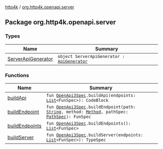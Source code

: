 [http4k](../index.md) / [org.http4k.openapi.server](./index.md)

## Package org.http4k.openapi.server

### Types

| Name | Summary |
|---|---|
| [ServerApiGenerator](-server-api-generator/index.md) | `object ServerApiGenerator : `[`ApiGenerator`](../org.http4k.openapi/-api-generator.md) |

### Functions

| Name | Summary |
|---|---|
| [buildApi](build-api.md) | `fun `[`OpenApi3Spec`](../org.http4k.openapi/-open-api3-spec/index.md)`.buildApi(endpoints: `[`List`](https://kotlinlang.org/api/latest/jvm/stdlib/kotlin.collections/-list/index.html)`<FunSpec>): CodeBlock` |
| [buildEndpoint](build-endpoint.md) | `fun `[`OpenApi3Spec`](../org.http4k.openapi/-open-api3-spec/index.md)`.buildEndpoint(path: `[`String`](https://kotlinlang.org/api/latest/jvm/stdlib/kotlin/-string/index.html)`, method: `[`Method`](../org.http4k.core/-method/index.md)`, pathSpec: `[`PathSpec`](../org.http4k.openapi/-path-spec/index.md)`): FunSpec` |
| [buildEndpoints](build-endpoints.md) | `fun `[`OpenApi3Spec`](../org.http4k.openapi/-open-api3-spec/index.md)`.buildEndpoints(): `[`List`](https://kotlinlang.org/api/latest/jvm/stdlib/kotlin.collections/-list/index.html)`<FunSpec>` |
| [buildServer](build-server.md) | `fun `[`OpenApi3Spec`](../org.http4k.openapi/-open-api3-spec/index.md)`.buildServer(endpoints: `[`List`](https://kotlinlang.org/api/latest/jvm/stdlib/kotlin.collections/-list/index.html)`<FunSpec>): TypeSpec` |
